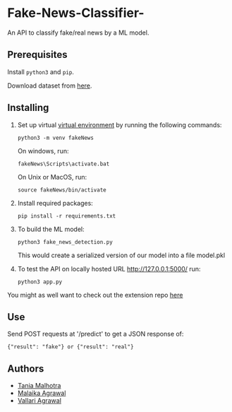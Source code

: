 # Fake-News-Classifier-
An API to classify fake/real news by a ML model.  

## Prerequisites

Install `python3` and `pip`.

Download dataset from [here](https://drive.google.com/file/d/1eVYHo4sowg0NBiX8aJmG8-4p_pZAXlVQ/view?usp=sharing).

## Installing

1. Set up virtual [virtual environment](https://docs.python.org/3/tutorial/venv.html) by running the following commands:
    ```
    python3 -m venv fakeNews
    ```
    On windows, run: 
    ```
    fakeNews\Scripts\activate.bat
    ```
    On Unix or MacOS, run:
    ```
    source fakeNews/bin/activate
    ```

2. Install required packages:
    ```
    pip install -r requirements.txt
    ```

3. To build the ML model:
    ```
    python3 fake_news_detection.py 
    ```
    This would create a serialized version of our model into a file model.pkl
4. To test the API on locally hosted URL http://127.0.0.1:5000/ run:
    ```
    python3 app.py
    ```
You might as well want to check out the extension repo [here](https://github.com/VallariAg/Fake-News-Classifier-Extension) 

## Use

Send POST requests at '/predict' to get a JSON response of:
```
{"result": "fake"} or {"result": "real"}
```
## Authors

- [Tania Malhotra](github.com/TaniaMalhotra)
- [Malaika Agrawal]()
- [Vallari Agrawal](github.com/vallariag)
